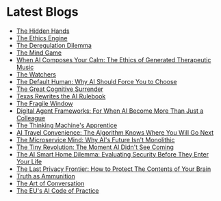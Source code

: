 <!--
**rawveg/rawveg** is a ✨ _special_ ✨ repository because its `README.md` (this file) appears on your GitHub profile.

Here are some ideas to get you started:

- 🔭 I’m currently working on ...
- 🌱 I’m currently learning ...
- 👯 I’m looking to collaborate on ...
- 🤔 I’m looking for help with ...
- 💬 Ask me about ...
- 📫 How to reach me: ...
- 😄 Pronouns: ...
- ⚡ Fun fact: ...
-->

# Latest Blogs
<!-- BLOG-POST-LIST:START -->
- [The Hidden Hands](https://dev.to/rawveg/the-hidden-hands-4b72)
- [The Ethics Engine](https://dev.to/rawveg/the-ethics-engine-4ki2)
- [The Deregulation Dilemma](https://dev.to/rawveg/the-deregulation-dilemma-2363)
- [The Mind Game](https://dev.to/rawveg/the-mind-game-5762)
- [When AI Composes Your Calm: The Ethics of Generated Therapeutic Music](https://smarterarticles.co.uk/when-ai-composes-your-calm-the-ethics-of-generated-therapeutic-music?pk_campaign=rss-feed)
- [The Watchers](https://dev.to/rawveg/the-watchers-3lmj)
- [The Default Human: Why AI Should Force You to Choose](https://smarterarticles.co.uk/the-default-human-why-ai-should-force-you-to-choose?pk_campaign=rss-feed)
- [The Great Cognitive Surrender](https://dev.to/rawveg/the-great-cognitive-surrender-2bim)
- [Texas Rewrites the AI Rulebook](https://dev.to/rawveg/texas-rewrites-the-ai-rulebook-213n)
- [The Fragile Window](https://dev.to/rawveg/the-fragile-window-4ghe)
- [Digital Agent Frameworks: For When AI Become More Than Just a Colleague](https://smarterarticles.co.uk/digital-agent-frameworks-for-when-ai-become-more-than-just-a-colleague?pk_campaign=rss-feed)
- [The Thinking Machine&#39;s Apprentice](https://dev.to/rawveg/the-thinking-machines-apprentice-f3o)
- [AI Travel Convenience: The Algorithm Knows Where You Will Go Next](https://smarterarticles.co.uk/ai-travel-convenience-the-algorithm-knows-where-you-will-go-next?pk_campaign=rss-feed)
- [The Microservice Mind: Why AI&#39;s Future Isn&#39;t Monolithic](https://smarterarticles.co.uk/the-microservice-mind-why-ais-future-isnt-monolithic?pk_campaign=rss-feed)
- [The Tiny Revolution: The Moment AI Didn&#39;t See Coming](https://smarterarticles.co.uk/the-tiny-revolution-the-moment-ai-didnt-see-coming?pk_campaign=rss-feed)
- [The AI Smart Home Dilemma: Evaluating Security Before They Enter Your Life](https://smarterarticles.co.uk/the-ai-smart-home-dilemma-evaluating-security-before-they-enter-your-life?pk_campaign=rss-feed)
- [The Last Privacy Frontier: How to Protect The Contents of Your Brain](https://smarterarticles.co.uk/the-last-privacy-frontier-how-to-protect-the-contents-of-your-brain?pk_campaign=rss-feed)
- [Truth as Ammunition](https://dev.to/rawveg/truth-as-ammunition-5311)
- [The Art of Conversation](https://dev.to/rawveg/the-art-of-conversation-20h3)
- [The EU&#39;s AI Code of Practice](https://dev.to/rawveg/the-eus-ai-code-of-practice-11pj)
<!-- BLOG-POST-LIST:END -->
